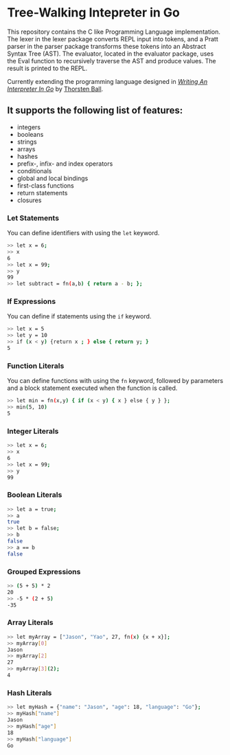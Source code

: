 # Tree-Walking Intepreter in Go

This repository contains the C like Programming Language implementation. The lexer in the lexer package converts REPL input into tokens, and a Pratt parser in the parser package transforms these tokens into an Abstract Syntax Tree (AST). The evaluator, located in the evaluator package, uses the Eval function to recursively traverse the AST and produce values. The result is printed to the REPL.

Currently extending the programming language designed in [_Writing An Interpreter In Go_](https://interpreterbook.com) by [Thorsten Ball](https://github.com/mrnugget).

## It supports the following list of features:

- integers
- booleans
- strings
- arrays
- hashes
- prefix-, infix- and index operators
- conditionals
- global and local bindings
- first-class functions
- return statements
- closures

### Let Statements

You can define identifiers with using the `let` keyword.

```sh
>> let x = 6;
>> x
6
>> let x = 99;
>> y
99
>> let subtract = fn(a,b) { return a - b; };
```

### If Expressions

You can define if statements using the `if` keyword.

```sh
>> let x = 5
>> let y = 10
>> if (x < y) {return x ; } else { return y; }
5
```

### Function Literals

You can define functions with using the `fn` keyword, followed by parameters and a block statement executed when the function is called.

```sh
>> let min = fn(x,y) { if (x < y) { x } else { y } };
>> min(5, 10)
5
```

### Integer Literals

```sh
>> let x = 6;
>> x
6
>> let x = 99;
>> y
99
```

### Boolean Literals

```sh
>> let a = true;
>> a
true
>> let b = false;
>> b
false
>> a == b
false
```

### Grouped Expressions

```sh
>> (5 + 5) * 2
20
>> -5 * (2 + 5)
-35
```

### Array Literals

```sh
>> let myArray = ["Jason", "Yao", 27, fn(x) {x + x}];
>> myArray[0]
Jason
>> myArray[2]
27
>> myArray[3](2);
4
```

### Hash Literals

```sh
>> let myHash = {"name": "Jason", "age": 18, "language": "Go"};
>> myHash["name"]
Jason
>> myHash["age"]
18
>> myHash["language"]
Go
```
